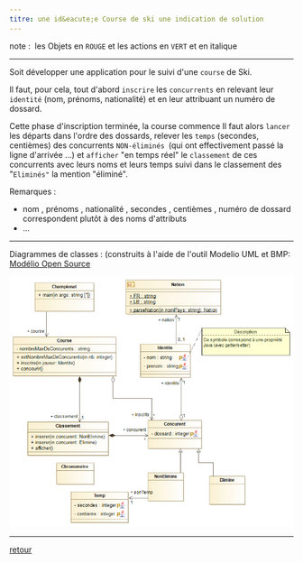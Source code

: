 ```yaml
---
titre: une id&eacute;e Course de ski une indication de solution
---
```



note : &nbsp;les Objets en <code class="red">ROUGE</code> et les actions
en <code class="green">VERT</code> et en italique<BR>
  <hr>

Soit d&eacute;velopper une application pour le suivi d'une
<code class="red">course</code> de Ski. 

Il faut, pour cela, tout d'abord
<code class="green">inscrire</code> les
<code class="red">concurrents</code> en relevant
leur <code class="red">identit&eacute;</code> (nom, pr&eacute;noms,
nationalit&eacute;) et en leur attribuant un num&eacute;ro de dossard. 

Cette phase d'inscription termin&eacute;e, la course commence
Il faut alors <code class="green">lancer</code> les
d&eacute;parts dans l'ordre des dossards, relever les
<code class="red">temps</code> (secondes, centi&egrave;mes)
des concurrents <code class="red">NON-&eacute;limin&eacute;s
</code>(qui ont effectivement pass&eacute; la ligne d'arriv&eacute;e
...) et <code class="green">afficher</code> "en temps
r&eacute;el" le <code class="red">classement</code> de ces
concurrents avec leurs noms et leurs temps suivi dans le classement des
"<code class="red">Elimin&eacute;s"</code> la mention
"&eacute;limin&eacute;".


Remarques :
* nom , pr&eacute;noms , nationalit&eacute; , secondes , centi&egrave;mes ,
    num&eacute;ro de dossard correspondent plut&ocirc;t &agrave; des noms d'attributs
* ...

<hr />

Diagrammes de classes : (construits &agrave; l'aide de l'outil Modelio UML et BMP:  [Modélio Open Source](https://www.modelio.org/)

![UML Modélio](courseSki.png)

<hr />

[retour](ED00_CourseSki)



